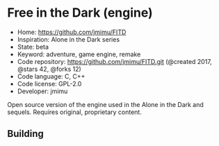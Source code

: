 # Free in the Dark (engine)

- Home: https://github.com/jmimu/FITD
- Inspiration: Alone in the Dark series
- State: beta
- Keyword: adventure, game engine, remake
- Code repository: https://github.com/jmimu/FITD.git (@created 2017, @stars 42, @forks 12)
- Code language: C, C++
- Code license: GPL-2.0
- Developer: jmimu

Open source version of the engine used in the Alone in the Dark and sequels.
Requires original, proprietary content.

## Building
